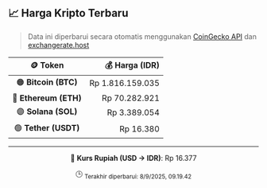 

<!-- HARGA_KRIPTO -->
## 📈 Harga Kripto Terbaru

> Data ini diperbarui secara otomatis menggunakan [CoinGecko API](https://www.coingecko.com/) dan [exchangerate.host](https://exchangerate.host/)

<div align="center">

| 🪙 Token | 💰 Harga (IDR) |
|:------:|---------------:|
| 🟠 **Bitcoin (BTC)**   | Rp 1.816.159.035 |
| 🔵 **Ethereum (ETH)**  | Rp 70.282.921 |
| 🟣 **Solana (SOL)**    | Rp 3.389.054 |
| 🟢 **Tether (USDT)**   | Rp 16.380 |

---

💱 **Kurs Rupiah (USD → IDR)**: Rp 16.377

🕒 <sub>Terakhir diperbarui: 8/9/2025, 09.19.42</sub>

</div>
<!-- /HARGA_KRIPTO -->